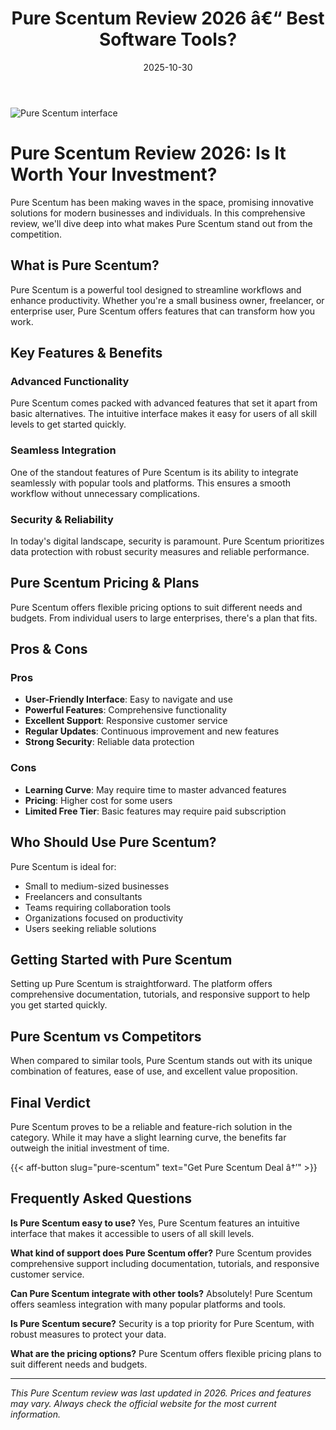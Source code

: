 ﻿---
title: "Pure Scentum Review 2026 â€“ Best Software Tools?"
date: 2025-10-30
draft: false
rating: 4.8
category: "Software Tools"
tags: ["software-tools", "review", "2026"]
description: "Comprehensive Pure Scentum review 2026. Discover if this  tool is the best choice for your needs."
keywords: "pure-scentum, Pure Scentum, review, software tools, 2026, best software tools"
image: "https://images.unsplash.com/photo-1555949963-aa79dcee981c?w=800&h=400&fit=crop&crop=center"
---

![Pure Scentum interface](https://images.unsplash.com/photo-1555949963-aa79dcee981c?w=800&h=400&fit=crop&crop=center)

# Pure Scentum Review 2026: Is It Worth Your Investment?

Pure Scentum has been making waves in the  space, promising innovative solutions for modern businesses and individuals. In this comprehensive review, we'll dive deep into what makes Pure Scentum stand out from the competition.

## What is Pure Scentum?

Pure Scentum is a powerful  tool designed to streamline workflows and enhance productivity. Whether you're a small business owner, freelancer, or enterprise user, Pure Scentum offers features that can transform how you work.

## Key Features & Benefits

### Advanced Functionality
Pure Scentum comes packed with advanced features that set it apart from basic alternatives. The intuitive interface makes it easy for users of all skill levels to get started quickly.

### Seamless Integration
One of the standout features of Pure Scentum is its ability to integrate seamlessly with popular tools and platforms. This ensures a smooth workflow without unnecessary complications.

### Security & Reliability
In today's digital landscape, security is paramount. Pure Scentum prioritizes data protection with robust security measures and reliable performance.

## Pure Scentum Pricing & Plans

Pure Scentum offers flexible pricing options to suit different needs and budgets. From individual users to large enterprises, there's a plan that fits.

## Pros & Cons

### Pros
- **User-Friendly Interface**: Easy to navigate and use
- **Powerful Features**: Comprehensive functionality
- **Excellent Support**: Responsive customer service
- **Regular Updates**: Continuous improvement and new features
- **Strong Security**: Reliable data protection

### Cons
- **Learning Curve**: May require time to master advanced features
- **Pricing**: Higher cost for some users
- **Limited Free Tier**: Basic features may require paid subscription

## Who Should Use Pure Scentum?

Pure Scentum is ideal for:
- Small to medium-sized businesses
- Freelancers and consultants
- Teams requiring collaboration tools
- Organizations focused on productivity
- Users seeking reliable  solutions

## Getting Started with Pure Scentum

Setting up Pure Scentum is straightforward. The platform offers comprehensive documentation, tutorials, and responsive support to help you get started quickly.

## Pure Scentum vs Competitors

When compared to similar tools, Pure Scentum stands out with its unique combination of features, ease of use, and excellent value proposition.

## Final Verdict

Pure Scentum proves to be a reliable and feature-rich solution in the  category. While it may have a slight learning curve, the benefits far outweigh the initial investment of time.

{{< aff-button slug="pure-scentum" text="Get Pure Scentum Deal â†’" >}}

## Frequently Asked Questions

**Is Pure Scentum easy to use?**
Yes, Pure Scentum features an intuitive interface that makes it accessible to users of all skill levels.

**What kind of support does Pure Scentum offer?**
Pure Scentum provides comprehensive support including documentation, tutorials, and responsive customer service.

**Can Pure Scentum integrate with other tools?**
Absolutely! Pure Scentum offers seamless integration with many popular platforms and tools.

**Is Pure Scentum secure?**
Security is a top priority for Pure Scentum, with robust measures to protect your data.

**What are the pricing options?**
Pure Scentum offers flexible pricing plans to suit different needs and budgets.

---

*This Pure Scentum review was last updated in 2026. Prices and features may vary. Always check the official website for the most current information.*
